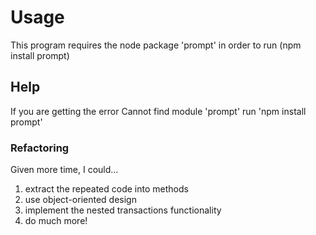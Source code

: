 # Usage

This program requires the node package 'prompt' in order to run (npm install prompt)

## Help

If you are getting the error Cannot find module 'prompt'
run 'npm install prompt'

### Refactoring

Given more time, I could...
1) extract the repeated code into methods
2) use object-oriented design
3) implement the nested transactions functionality
4) do much more!
